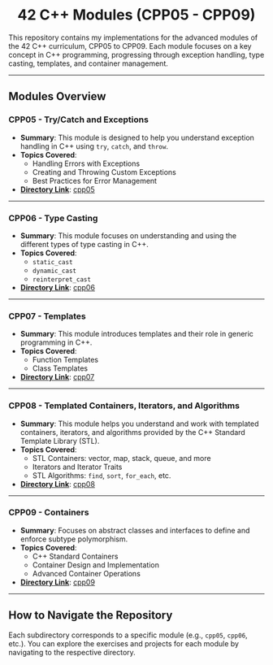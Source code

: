 # <div align="center"> 42 C++ Modules (CPP05 - CPP09) </div>

This repository contains my implementations for the advanced modules of the 42 C++ curriculum, CPP05 to CPP09. Each module focuses on a key concept in C++ programming, progressing through exception handling, type casting, templates, and container management.

---

## **Modules Overview**

### **CPP05 - Try/Catch and Exceptions**
- **Summary**: This module is designed to help you understand exception handling in C++ using `try`, `catch`, and `throw`.
- **Topics Covered**:
  - Handling Errors with Exceptions
  - Creating and Throwing Custom Exceptions
  - Best Practices for Error Management
- **[Directory Link](./cpp05/)**: [cpp05](./cpp05/)

---

### **CPP06 - Type Casting**
- **Summary**: This module focuses on understanding and using the different types of type casting in C++.
- **Topics Covered**:
  - `static_cast`
  - `dynamic_cast`
  - `reinterpret_cast`
- **[Directory Link](./cpp06/)**: [cpp06](./cpp06/)

---

### **CPP07 - Templates**
- **Summary**: This module introduces templates and their role in generic programming in C++.
- **Topics Covered**:
  - Function Templates  
  - Class Templates
- **[Directory Link](./cpp07/)**: [cpp07](./cpp07/)

---

### **CPP08 - Templated Containers, Iterators, and Algorithms**
- **Summary**:  This module helps you understand and work with templated containers, iterators, and algorithms provided by the C++ Standard Template Library (STL).
- **Topics Covered**:
  - STL Containers: vector, map, stack, queue, and more
  - Iterators and Iterator Traits
  - STL Algorithms: `find`, `sort`, `for_each`, etc.
- **[Directory Link](./cpp08/)**: [cpp08](./cpp08/)

---

### **CPP09 - Containers**
- **Summary**: Focuses on abstract classes and interfaces to define and enforce subtype polymorphism.
- **Topics Covered**:
  - C++ Standard Containers
  - Container Design and Implementation
  - Advanced Container Operations
- **[Directory Link](./cpp09/)**: [cpp09](./cpp09/)

---

## **How to Navigate the Repository**

Each subdirectory corresponds to a specific module (e.g., `cpp05`, `cpp06`, etc.). You can explore the exercises and projects for each module by navigating to the respective directory.

